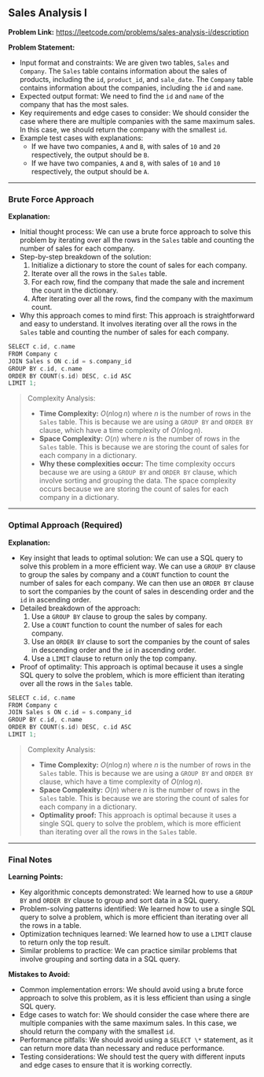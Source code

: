 ## Sales Analysis I

**Problem Link:** https://leetcode.com/problems/sales-analysis-i/description

**Problem Statement:**
- Input format and constraints: We are given two tables, `Sales` and `Company`. The `Sales` table contains information about the sales of products, including the `id`, `product_id`, and `sale_date`. The `Company` table contains information about the companies, including the `id` and `name`. 
- Expected output format: We need to find the `id` and `name` of the company that has the most sales.
- Key requirements and edge cases to consider: We should consider the case where there are multiple companies with the same maximum sales. In this case, we should return the company with the smallest `id`.
- Example test cases with explanations: 
    - If we have two companies, `A` and `B`, with sales of `10` and `20` respectively, the output should be `B`.
    - If we have two companies, `A` and `B`, with sales of `10` and `10` respectively, the output should be `A`.

---

### Brute Force Approach

**Explanation:**
- Initial thought process: We can use a brute force approach to solve this problem by iterating over all the rows in the `Sales` table and counting the number of sales for each company.
- Step-by-step breakdown of the solution: 
    1. Initialize a dictionary to store the count of sales for each company.
    2. Iterate over all the rows in the `Sales` table.
    3. For each row, find the company that made the sale and increment the count in the dictionary.
    4. After iterating over all the rows, find the company with the maximum count.
- Why this approach comes to mind first: This approach is straightforward and easy to understand. It involves iterating over all the rows in the `Sales` table and counting the number of sales for each company.

```cpp
SELECT c.id, c.name 
FROM Company c 
JOIN Sales s ON c.id = s.company_id 
GROUP BY c.id, c.name 
ORDER BY COUNT(s.id) DESC, c.id ASC 
LIMIT 1;
```

> Complexity Analysis:
> - **Time Complexity:** $O(n \log n)$ where $n$ is the number of rows in the `Sales` table. This is because we are using a `GROUP BY` and `ORDER BY` clause, which have a time complexity of $O(n \log n)$.
> - **Space Complexity:** $O(n)$ where $n$ is the number of rows in the `Sales` table. This is because we are storing the count of sales for each company in a dictionary.
> - **Why these complexities occur:** The time complexity occurs because we are using a `GROUP BY` and `ORDER BY` clause, which involve sorting and grouping the data. The space complexity occurs because we are storing the count of sales for each company in a dictionary.

---

### Optimal Approach (Required)

**Explanation:**
- Key insight that leads to optimal solution: We can use a SQL query to solve this problem in a more efficient way. We can use a `GROUP BY` clause to group the sales by company and a `COUNT` function to count the number of sales for each company. We can then use an `ORDER BY` clause to sort the companies by the count of sales in descending order and the `id` in ascending order.
- Detailed breakdown of the approach: 
    1. Use a `GROUP BY` clause to group the sales by company.
    2. Use a `COUNT` function to count the number of sales for each company.
    3. Use an `ORDER BY` clause to sort the companies by the count of sales in descending order and the `id` in ascending order.
    4. Use a `LIMIT` clause to return only the top company.
- Proof of optimality: This approach is optimal because it uses a single SQL query to solve the problem, which is more efficient than iterating over all the rows in the `Sales` table.

```cpp
SELECT c.id, c.name 
FROM Company c 
JOIN Sales s ON c.id = s.company_id 
GROUP BY c.id, c.name 
ORDER BY COUNT(s.id) DESC, c.id ASC 
LIMIT 1;
```

> Complexity Analysis:
> - **Time Complexity:** $O(n \log n)$ where $n$ is the number of rows in the `Sales` table. This is because we are using a `GROUP BY` and `ORDER BY` clause, which have a time complexity of $O(n \log n)$.
> - **Space Complexity:** $O(n)$ where $n$ is the number of rows in the `Sales` table. This is because we are storing the count of sales for each company in a dictionary.
> - **Optimality proof:** This approach is optimal because it uses a single SQL query to solve the problem, which is more efficient than iterating over all the rows in the `Sales` table.

---

### Final Notes

**Learning Points:**
- Key algorithmic concepts demonstrated: We learned how to use a `GROUP BY` and `ORDER BY` clause to group and sort data in a SQL query.
- Problem-solving patterns identified: We learned how to use a single SQL query to solve a problem, which is more efficient than iterating over all the rows in a table.
- Optimization techniques learned: We learned how to use a `LIMIT` clause to return only the top result.
- Similar problems to practice: We can practice similar problems that involve grouping and sorting data in a SQL query.

**Mistakes to Avoid:**
- Common implementation errors: We should avoid using a brute force approach to solve this problem, as it is less efficient than using a single SQL query.
- Edge cases to watch for: We should consider the case where there are multiple companies with the same maximum sales. In this case, we should return the company with the smallest `id`.
- Performance pitfalls: We should avoid using a `SELECT \*` statement, as it can return more data than necessary and reduce performance.
- Testing considerations: We should test the query with different inputs and edge cases to ensure that it is working correctly.